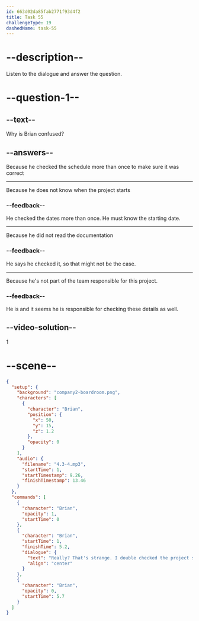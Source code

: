 ```yaml
---
id: 663d02da85fab2771f93d4f2
title: Task 55
challengeType: 19
dashedName: task-55
---
```


<!-- (Audio) Brian: Really? That's strange. I double checked the project schedule and it should be accurate. -->

# --description--

Listen to the dialogue and answer the question.

# --question-1--

## --text--

Why is Brian confused?

## --answers--

Because he checked the schedule more than once to make sure it was correct

---

Because he does not know when the project starts

### --feedback--

He checked the dates more than once. He must know the starting date.

---

Because he did not read the documentation

### --feedback--

He says he checked it, so that might not be the case.

---

Because he's not part of the team responsible for this project.

### --feedback--

He is and it seems he is responsible for checking these details as well.

## --video-solution--

1

# --scene--

```json
{
  "setup": {
    "background": "company2-boardroom.png",
    "characters": [
      {
        "character": "Brian",
        "position": {
          "x": 50,
          "y": 15,
          "z": 1.2
        },
        "opacity": 0
      }
    ],
    "audio": {
      "filename": "4.3-4.mp3",
      "startTime": 1,
      "startTimestamp": 9.26,
      "finishTimestamp": 13.46
    }
  },
  "commands": [
    {
      "character": "Brian",
      "opacity": 1,
      "startTime": 0
    },
    {
      "character": "Brian",
      "startTime": 1,
      "finishTime": 5.2,
      "dialogue": {
        "text": "Really? That's strange. I double checked the project schedule and it should be accurate.",
        "align": "center"
      }
    },
    {
      "character": "Brian",
      "opacity": 0,
      "startTime": 5.7
    }
  ]
}
```
